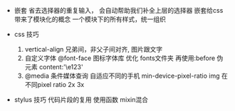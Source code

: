 - 嵌套
  省去选择器的重复输入， 会自动帮助我们补全上层的选择器
  嵌套给css带来了模块化的概念
  一个模块下的所有样式，统一组织

- css 技巧
  1. vertical-align 兄弟间，非父子间对齐, 图片跟文字
  2. 自定义字体 @font-face
  图标字体库 优化 fonts文件夹
  再使用:before 伪元素 content:'\e123'
  3. @media 条件媒体查询
  自适应不同的手机
  min-device-pixel-ratio 
  img 在不同pixel ratio 2x 3x 

- stylus 技巧
  代码片段的复用 使用函数 mixin混合


